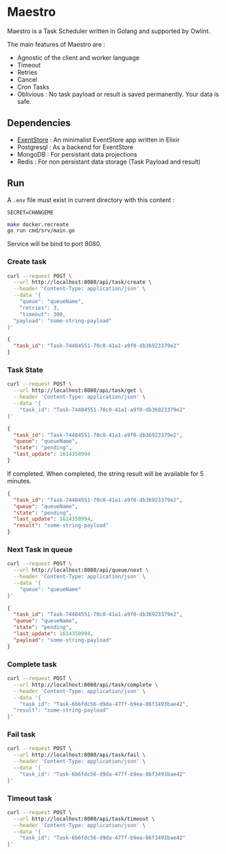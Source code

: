 # Maestro

Maestro is a Task Scheduler written in Golang and supported by Owlint. 

The main features of Maestro are :

* Agnostic of the client and worker language
* Timeout
* Retries
* Cancel
* Cron Tasks
* Oblivious : No task payload or result is saved permanently. Your data is safe.

## Dependencies

* [ExentStore](https://gitlab.com/mwillema/exentstore) : An minimalist EventStore app written in Elixir
* Postgresql : As a backend for ExentStore
* MongoDB : For persistant data projections
* Redis : For non persistant data storage (Task Payload and result)


## Run

A `.env` file must exist in current directory with this content : 
```
SECRET=CHANGEME
```

```bash
make docker.recreate
go run cmd/srv/main.go
```

Service will be bind to port 8080.

### Create task

```bash
curl --request POST \
  --url http://localhost:8080/api/task/create \
  --header 'Content-Type: application/json' \
  --data '{
	"queue": "queueName",
	"retries": 3,
	"timeout": 300,
  "payload": "some-string-payload"
}'
```

```json
{
  "task_id": "Task-74484551-70c0-41a1-a9f0-db36923379e2"
}
```

### Task State

```bash
curl --request POST \
  --url http://localhost:8080/api/task/get \
  --header 'Content-Type: application/json' \
  --data '{
	"task_id": "Task-74484551-70c0-41a1-a9f0-db36923379e2"
}'
```

```json
{
  "task_id": "Task-74484551-70c0-41a1-a9f0-db36923379e2",
  "queue": "queueName",
  "state": "pending",
  "last_update": 1614350994
}
```

If completed. When completed, the string result will be available for 5 minutes.

```json
{
  "task_id": "Task-74484551-70c0-41a1-a9f0-db36923379e2",
  "queue": "queueName",
  "state": "pending",
  "last_update": 1614350994,
  "result": "some-string-payload"
}
```
### Next Task in queue

```bash
curl --request POST \
  --url http://localhost:8080/api/queue/next \
  --header 'Content-Type: application/json' \
  --data '{
	"queue": "queueName"
}'
```

```json
{
  "task_id": "Task-74484551-70c0-41a1-a9f0-db36923379e2",
  "queue": "queueName",
  "state": "pending",
  "last_update": 1614350994,
  "payload": "some-string-payload"
}
```
### Complete task

```bash
curl --request POST \
  --url http://localhost:8080/api/task/complete \
  --header 'Content-Type: application/json' \
  --data '{
	"task_id": "Task-6b6fdc56-d9da-477f-b9ea-86f3493bae42",
  "result": "some-string-payload"
}'
```

### Fail task

```bash
curl --request POST \
  --url http://localhost:8080/api/task/fail \
  --header 'Content-Type: application/json' \
  --data '{
	"task_id": "Task-6b6fdc56-d9da-477f-b9ea-86f3493bae42"
}'
```

### Timeout task

```bash
curl --request POST \
  --url http://localhost:8080/api/task/timeout \
  --header 'Content-Type: application/json' \
  --data '{
	"task_id": "Task-6b6fdc56-d9da-477f-b9ea-86f3493bae42"
}'
```

